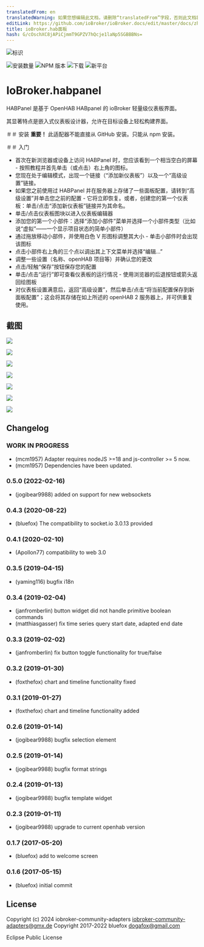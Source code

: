 ```yaml
---
translatedFrom: en
translatedWarning: 如果您想编辑此文档，请删除“translatedFrom”字段，否则此文档将再次自动翻译
editLink: https://github.com/ioBroker/ioBroker.docs/edit/master/docs/zh-cn/adapterref/iobroker.habpanel/README.md
title: ioBroker.hab面板
hash: G/cOschXC8jAPiCjmmT9GPZV7hQcje1laNp5SGBBBNs=
---
```

![标识](../../../en/adapterref/iobroker.habpanel/admin/habpanel.png)

![安装数量](http://iobroker.live/badges/habpanel-stable.svg)
![NPM 版本](http://img.shields.io/npm/v/iobroker.habpanel.svg)
![下载](https://img.shields.io/npm/dm/iobroker.habpanel.svg)
![新平台](https://nodei.co/npm/iobroker.habpanel.png?downloads=true)

# IoBroker.habpanel
HABPanel 是基于 OpenHAB HABpanel 的 ioBroker 轻量级仪表板界面。

其显著特点是嵌入式仪表板设计器，允许在目标设备上轻松构建界面。

＃＃ 安装
**重要！** 此适配器不能直接从 GitHub 安装。只能从 npm 安装。

＃＃ 入门
- 首次在新浏览器或设备上访问 HABPanel 时，您应该看到一个相当空白的屏幕 - 按照教程并首先单击（或点击）右上角的图标。
- 您现在处于编辑模式，出现一个链接（“添加新仪表板”）以及一个“高级设置”链接。
- 如果您之前使用过 HABPanel 并在服务器上存储了一些面板配置，请转到“高级设置”并单击您之前的配置 - 它将立即恢复。或者，创建您的第一个仪表板：单击/点击“添加新仪表板”链接并为其命名。
- 单击/点击仪表板图块以进入仪表板编辑器
- 添加您的第一个小部件：选择“添加小部件”菜单并选择一个小部件类型（比如说“虚拟”——一个显示项目状态的简单小部件）
- 通过拖放移动小部件，并使用白色 V 形图标调整其大小 - 单击小部件时会出现该图标
- 点击小部件右上角的三个点以调出其上下文菜单并选择“编辑...”
- 调整一些设置（名称、openHAB 项目等）并确认您的更改
- 点击/轻触“保存”按钮保存您的配置
- 单击/点击“运行”即可查看仪表板的运行情况 - 使用浏览器的后退按钮或箭头返回绘图板
- 对仪表板设置满意后，返回“高级设置”，然后单击/点击“将当前配置保存到新面板配置”；这会将其存储在如上所述的 openHAB 2 服务器上，并可供重复使用。

## 截图
![](../../../en/adapterref/iobroker.habpanel/doc/images/habpanel_screenshot0.png)

![](../../../en/adapterref/iobroker.habpanel/doc/images/habpanel_screenshot1.png)

![](../../../en/adapterref/iobroker.habpanel/doc/images/habpanel_screenshot2.png)

![](../../../en/adapterref/iobroker.habpanel/doc/images/habpanel_screenshot3.png)

![](../../../en/adapterref/iobroker.habpanel/doc/images/habpanel_screenshot4.png)

![](../../../en/adapterref/iobroker.habpanel/doc/images/habpanel_screenshot5.png)

![](../../../en/adapterref/iobroker.habpanel/doc/images/habpanel_screenshot6.png)

## Changelog
<!--
	Placeholder for the next version (at the beginning of the line):
	### __WORK IN PROGRESS__
-->
### __WORK IN PROGRESS__
-   (mcm1957) Adapter requires nodeJS >=18 and js-controller >= 5 now.
-   (mcm1957) Dependencies have been updated.

### 0.5.0 (2022-02-16)
* (jogibear9988) added on support for new websockets

### 0.4.3 (2020-08-22)
* (bluefox) The compatibility to socket.io 3.0.13 provided

### 0.4.1 (2020-02-10)
* (Apollon77) compatibility to web 3.0

### 0.3.5 (2019-04-15)
* (yaming116) bugfix i18n

### 0.3.4 (2019-02-04)
* (janfromberlin) button widget did not handle primitive boolean commands
* (matthiasgasser) fix time series query start date, adapted end date

### 0.3.3 (2019-02-02)
* (janfromberlin) fix button toggle functionality for true/false

### 0.3.2 (2019-01-30)
* (foxthefox) chart and timeline functionality fixed

### 0.3.1 (2019-01-27)
* (foxthefox) chart and timeline functionality added

### 0.2.6 (2019-01-14)
* (jogibear9988) bugfix selection element

### 0.2.5 (2019-01-14)
* (jogibear9988) bugfix format strings

### 0.2.4 (2019-01-13)
* (jogibear9988) bugfix template widget

### 0.2.3 (2019-01-11)
* (jogibear9988) upgrade to current openhab version

### 0.1.7 (2017-05-20)
* (bluefox) add to welcome screen

### 0.1.6 (2017-05-15)
* (bluefox) initial commit

## License
Copyright (c) 2024 iobroker-community-adapters <iobroker-community-adapters@gmx.de>
Copyright 2017-2022 bluefox <dogafox@gmail.com>

Eclipse Public License